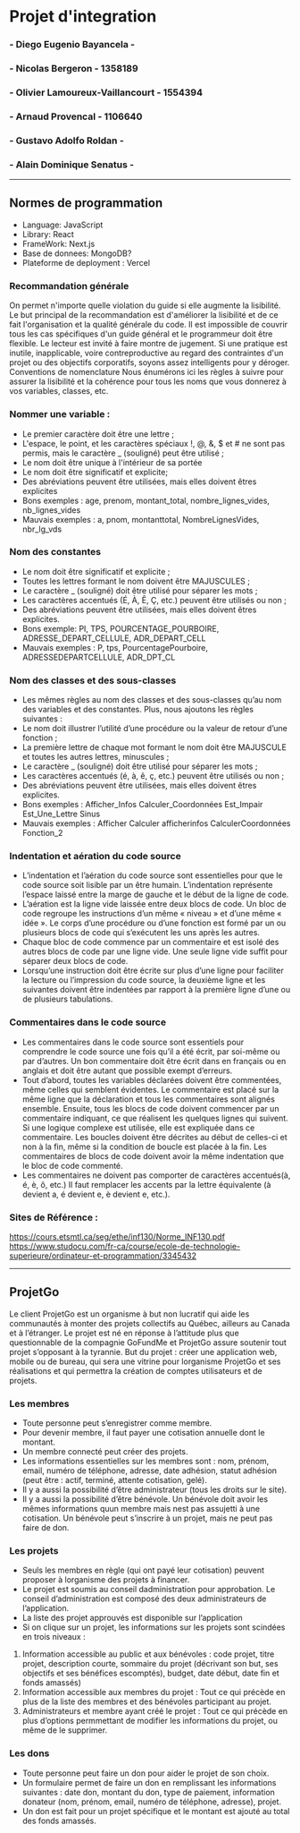 #  Projet d'integration
### - Diego Eugenio Bayancela - 
### - Nicolas Bergeron - 1358189
### - Olivier Lamoureux-Vaillancourt - 1554394
### - Arnaud Provencal - 1106640
### - Gustavo Adolfo Roldan - 
### - Alain Dominique Senatus - 

***
## Normes de programmation
- Language: JavaScript
- Library: React
- FrameWork: Next.js
- Base de donnees: MongoDB?
- Plateforme de deployment : Vercel

### Recommandation générale 
On permet n'importe quelle violation du guide si elle augmente la lisibilité. Le but principal de la recommandation est d'améliorer la lisibilité et de ce fait l'organisation et la qualité générale du code. Il est impossible de couvrir tous les cas spécifiques d'un guide général et le programmeur doit être flexible. Le lecteur est invité à faire montre de jugement. Si une pratique est inutile, inapplicable, voire contreproductive au regard des contraintes d'un projet ou des objectifs corporatifs, soyons assez intelligents pour y déroger.
Conventions de nomenclature 
Nous énumérons ici les règles à suivre pour assurer la lisibilité et la cohérence pour tous les noms que vous donnerez à vos variables, classes, etc.

### Nommer une variable :  
 - Le premier caractère doit être une lettre ; 
 - L'espace, le point, et les caractères spéciaux !, @, &, $ et # ne sont pas permis, mais le caractère _ (souligné) peut être utilisé ; 
 - Le nom doit être unique à l'intérieur de sa portée
 - Le nom doit être significatif et explicite; 
 - Des abréviations peuvent être utilisées, mais elles doivent êtres explicites
 - Bons exemples : age, prenom, montant_total, nombre_lignes_vides, nb_lignes_vides 
 - Mauvais exemples : a, pnom, montanttotal, NombreLignesVides, nbr_lg_vds

### Nom des constantes 
- Le nom doit être significatif et explicite ; 
- Toutes les lettres formant le nom doivent être MAJUSCULES ; 
- Le caractère _ (souligné) doit être utilisé pour séparer les mots ; 
- Les caractères accentués (É, À, Ê, Ç, etc.) peuvent être utilisés ou non ; 
- Des abréviations peuvent être utilisées, mais elles doivent êtres explicites.
- Bons exemple: PI, TPS, POURCENTAGE_POURBOIRE, ADRESSE_DEPART_CELLULE, ADR_DEPART_CELL 
- Mauvais exemples : P, tps, PourcentagePourboire, ADRESSEDEPARTCELLULE, ADR_DPT_CL


### Nom des classes et des sous-classes
- Les mêmes règles au nom des classes et des sous-classes qu’au nom des variables et des constantes. Plus, nous ajoutons les règles suivantes :
- Le nom doit illustrer l’utilité d’une procédure ou la valeur de retour d’une fonction ; 
- La première lettre de chaque mot formant le nom doit être MAJUSCULE et toutes les autres lettres, minuscules ; 
- Le caractère _ (souligné) doit être utilisé pour séparer les mots ; 
- Les caractères accentués (é, à, ê, ç, etc.) peuvent être utilisés ou non ; 
- Des abréviations peuvent être utilisées, mais elles doivent êtres explicites.
- Bons exemples : Afficher_Infos Calculer_Coordonnées Est_Impair Est_Une_Lettre Sinus 
- Mauvais exemples : Afficher Calculer afficherinfos CalculerCoordonnées Fonction_2

### Indentation et aération du code source 
- L’indentation et l’aération du code source sont essentielles pour que le code source soit lisible par un être humain. L’indentation représente l’espace laissé entre la marge de gauche et le début de la ligne de code. 
- L’aération est la ligne vide laissée entre deux blocs de code. Un bloc de code regroupe les instructions d’un même « niveau » et d’une même « idée ». Le corps d’une procédure ou d’une fonction est formé par un ou plusieurs blocs de code qui s’exécutent les uns après les autres. 
- Chaque bloc de code commence par un commentaire et est isolé des autres blocs de code par une ligne vide. Une seule ligne vide suffit pour séparer deux blocs de code.
- Lorsqu’une instruction doit être écrite sur plus d’une ligne pour faciliter la lecture ou l’impression du code source, la deuxième ligne et les suivantes doivent être indentées par rapport à la première ligne d’une ou de plusieurs tabulations.	

### Commentaires dans le code source 
- Les commentaires dans le code source sont essentiels pour comprendre le code source une fois qu’il a été écrit, par soi-même ou par d’autres. Un bon commentaire doit être écrit dans en français ou en anglais et doit être autant que possible exempt d’erreurs. 
- Tout d’abord, toutes les variables déclarées doivent être commentées, même celles qui semblent évidentes. Le commentaire est placé sur la même ligne que la déclaration et tous les commentaires sont alignés ensemble. Ensuite, tous les blocs de code doivent commencer par un commentaire indiquant, ce que réalisent les quelques lignes qui suivent. Si une logique complexe est utilisée, elle est expliquée dans ce commentaire. Les boucles doivent être décrites au début de celles-ci et non à la fin, même si la condition de boucle est placée à la fin. Les commentaires de blocs de code doivent avoir la même indentation que le bloc de code commenté. 
- Les commentaires ne doivent pas comporter de caractères accentués(à, é, è, ô, etc.) Il faut remplacer les accents par la lettre équivalente (à devient a, é devient e, è devient e, etc.).

### Sites de Référence : 
https://cours.etsmtl.ca/seg/ethe/inf130/Norme_INF130.pdf <br/>
https://www.studocu.com/fr-ca/course/ecole-de-technologie-superieure/ordinateur-et-programmation/3345432



***

## ProjetGo
Le client ProjetGo est un organisme à but non lucratif qui aide les communautés à monter des projets collectifs au
Québec, ailleurs au Canada et à l’étranger. Le projet est né en réponse à l’attitude plus que questionnable de la
compagnie GoFundMe et ProjetGo assure soutenir tout projet s’opposant à la tyrannie.
But du projet : créer une application web, mobile ou de bureau, qui sera une vitrine pour lorganisme ProjetGo et
ses réalisations et qui permettra la création de comptes utilisateurs et de projets.
### Les membres
- Toute personne peut s’enregistrer comme membre.
- Pour devenir membre, il faut payer une cotisation annuelle dont le montant.
- Un membre connecté peut créer des projets.
- Les informations essentielles sur les membres sont : nom, prénom, email, numéro de téléphone, adresse, date
adhésion, statut adhésion (peut être : actif, terminé, attente cotisation, gelé).
- Il y a aussi la possibilité d’être administrateur (tous les droits sur le site).
- Il y a aussi la possibilité d’être bénévole. Un bénévole doit avoir les mêmes informations quun membre mais
nest pas assujetti à une cotisation. Un bénévole peut s’inscrire à un projet, mais ne peut pas faire de don.
### Les projets
- Seuls les membres en règle (qui ont payé leur cotisation) peuvent proposer à lorganisme des projets à financer.
- Le projet est soumis au conseil dadministration pour approbation. Le conseil d’administration est composé
des deux administrateurs de l’application.
- La liste des projet approuvés est disponible sur l’application
- Si on clique sur un projet, les informations sur les projets sont scindées en trois niveaux :
1. Information accessible au public et aux bénévoles : code projet, titre projet, description courte, sommaire
du projet (décrivant son but, ses objectifs et ses bénéfices escomptés), budget, date début, date fin et
fonds amassés)
2. Information accessible aux membres du projet : Tout ce qui précède en plus de la liste des membres et
des bénévoles participant au projet.
3. Administrateurs et membre ayant créé le projet : Tout ce qui précède en plus d’options permmettant de
modifier les informations du projet, ou même de le supprimer.
### Les dons
- Toute personne peut faire un don pour aider le projet de son choix.
- Un formulaire permet de faire un don en remplissant les informations suivantes : date don, montant du
don, type de paiement, information donateur (nom, prénom, email, numéro de téléphone, adresse), projet.
- Un don est fait pour un projet spécifique et le montant est ajouté au total des fonds amassés.
